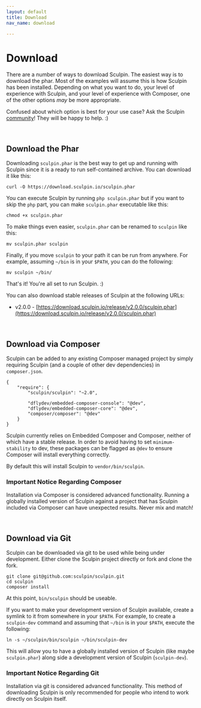 ```yaml
---
layout: default
title: Download
nav_name: download

---
```


# Download

There are a number of ways to download Sculpin. The easiest way is to download
the phar. Most of the examples will assume this is how Sculpin has been
installed. Depending on what you want to do, your level of experience with
Sculpin, and your level of experience with Composer, one of the other options
*may* be more appropriate.

Confused about which option is best for your use case? Ask the
Sculpin [community]({{site.url}}/community/)! They will be happy to help. :)

<br>

## Download the Phar

Downloading `sculpin.phar` is the best way to get up and running with Sculpin
since it is a ready to run self-contained archive. You can download it like
this:

    curl -O https://download.sculpin.io/sculpin.phar

You can execute Sculpin by running `php sculpin.phar` but if you want to skip
the `php` part, you can make `sculpin.phar` executable like this:

    chmod +x sculpin.phar

To make things even easier, `sculpin.phar` can be renamed to `sculpin` like
this:

    mv sculpin.phar sculpin

Finally, if you move `sculpin` to your path it can be run from anywhere. For
example, assuming `~/bin` is in your `$PATH`, you can do the following:

    mv sculpin ~/bin/

That's it! You're all set to run Sculpin. :)

You can also download stable releases of Sculpin at the following URLs:

 * v2.0.0 - [https://download.sculpin.io/release/v2.0.0/sculpin.phar](https://download.sculpin.io/release/v2.0.0/sculpin.phar)

<br>

## Download via Composer

Sculpin can be added to any existing Composer managed project by simply
requiring Sculpin (and a couple of other dev dependencies) in `composer.json`.

    {
        "require": {
            "sculpin/sculpin": "~2.0",
    
            "dflydev/embedded-composer-console": "@dev",
            "dflydev/embedded-composer-core": "@dev",
            "composer/composer": "@dev"
        }
    }

Sculpin currently relies on Embedded Composer and Composer, neither of which
have a stable release. In order to avoid having to set `minimum-stability` to
dev, these packages can be flagged as `@dev` to ensure Composer will install
everything correctly.

By default this will install Sculpin to `vendor/bin/sculpin`.


### Important Notice Regarding Composer

Installation via Composer is considered advanced functionality. Running a
globally installed version of Sculpin against a project that has Sculpin
included via Composer can have unexpected results. Never mix and match!

<br>

## Download via Git

Sculpin can be downloaded via git to be used while being under development.
Either clone the Sculpin project directly or fork and clone the fork.

    git clone git@github.com:sculpin/sculpin.git
    cd sculpin
    composer install

At this point, `bin/sculpin` should be useable.

If you want to make your development version of Sculpin available, create a
symlink to it from somewhere in your `$PATH`. For example, to create a
`sculpin-dev` command and assuming that `~/bin` is in your `$PATH`, execute the
following:

    ln -s ~/sculpin/bin/sculpin ~/bin/sculpin-dev

This will allow you to have a globally installed version of Sculpin (like maybe
`sculpin.phar`) along side a development version of Sculpin (`sculpin-dev`).

### Important Notice Regarding Git

Installation via git is considered advanced functionality. This method of
downloading Sculpin is only recommended for people who intend to work directly
on Sculpin itself.
